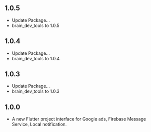 ## 1.0.5
* Update Package...
* brain_dev_tools to 1.0.5
## 1.0.4
* Update Package...
* brain_dev_tools to 1.0.4

## 1.0.3
* Update Package...
* brain_dev_tools to 1.0.3

## 1.0.0
* A new Flutter project interface for Google ads, Firebase Message Service, Local notification.
